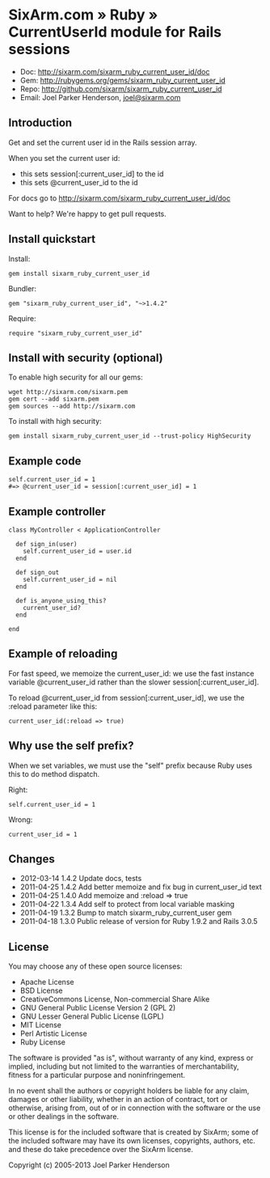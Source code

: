 # SixArm.com » Ruby » <br> CurrentUserId module for Rails sessions

* Doc: <http://sixarm.com/sixarm_ruby_current_user_id/doc>
* Gem: <http://rubygems.org/gems/sixarm_ruby_current_user_id>
* Repo: <http://github.com/sixarm/sixarm_ruby_current_user_id>
* Email: Joel Parker Henderson, <joel@sixarm.com>

## Introduction

Get and set the current user id in the Rails session array.

When you set the current user id:
 - this sets session[:current_user_id] to the id
 - this sets @current_user_id to the id

For docs go to <http://sixarm.com/sixarm_ruby_current_user_id/doc>

Want to help? We're happy to get pull requests.


## Install quickstart

Install:

    gem install sixarm_ruby_current_user_id

Bundler:

    gem "sixarm_ruby_current_user_id", "~>1.4.2"

Require:

    require "sixarm_ruby_current_user_id"


## Install with security (optional)

To enable high security for all our gems:

    wget http://sixarm.com/sixarm.pem
    gem cert --add sixarm.pem
    gem sources --add http://sixarm.com

To install with high security:

    gem install sixarm_ruby_current_user_id --trust-policy HighSecurity


## Example code

    self.current_user_id = 1
    #=> @current_user_id = session[:current_user_id] = 1


## Example controller

    class MyController < ApplicationController

      def sign_in(user)
        self.current_user_id = user.id
      end

      def sign_out
        self.current_user_id = nil
      end

      def is_anyone_using_this?
        current_user_id?
      end

    end


## Example of reloading

For fast speed, we memoize the current_user_id: 
we use the fast instance variable @current_user_id
rather than the slower session[:current_user_id].

To reload @current_user_id from session[:current_user_id], 
we use the :reload parameter like this:

    current_user_id(:reload => true)


## Why use the self prefix?

When we set variables, we must use the "self" prefix because Ruby uses this to do method dispatch.

Right:

    self.current_user_id = 1

Wrong:

    current_user_id = 1








## Changes

* 2012-03-14 1.4.2 Update docs, tests
* 2011-04-25 1.4.2 Add better memoize and fix bug in current_user_id text
* 2011-04-25 1.4.0 Add memoize and :reload => true
* 2011-04-22 1.3.4 Add self to protect from local variable masking
* 2011-04-19 1.3.2 Bump to match sixarm_ruby_current_user gem
* 2011-04-18 1.3.0 Public release of version for Ruby 1.9.2 and Rails 3.0.5
## License

You may choose any of these open source licenses:

  * Apache License
  * BSD License
  * CreativeCommons License, Non-commercial Share Alike
  * GNU General Public License Version 2 (GPL 2)
  * GNU Lesser General Public License (LGPL)
  * MIT License
  * Perl Artistic License
  * Ruby License

The software is provided "as is", without warranty of any kind, 
express or implied, including but not limited to the warranties of 
merchantability, fitness for a particular purpose and noninfringement. 

In no event shall the authors or copyright holders be liable for any 
claim, damages or other liability, whether in an action of contract, 
tort or otherwise, arising from, out of or in connection with the 
software or the use or other dealings in the software.

This license is for the included software that is created by SixArm;
some of the included software may have its own licenses, copyrights, 
authors, etc. and these do take precedence over the SixArm license.

Copyright (c) 2005-2013 Joel Parker Henderson

